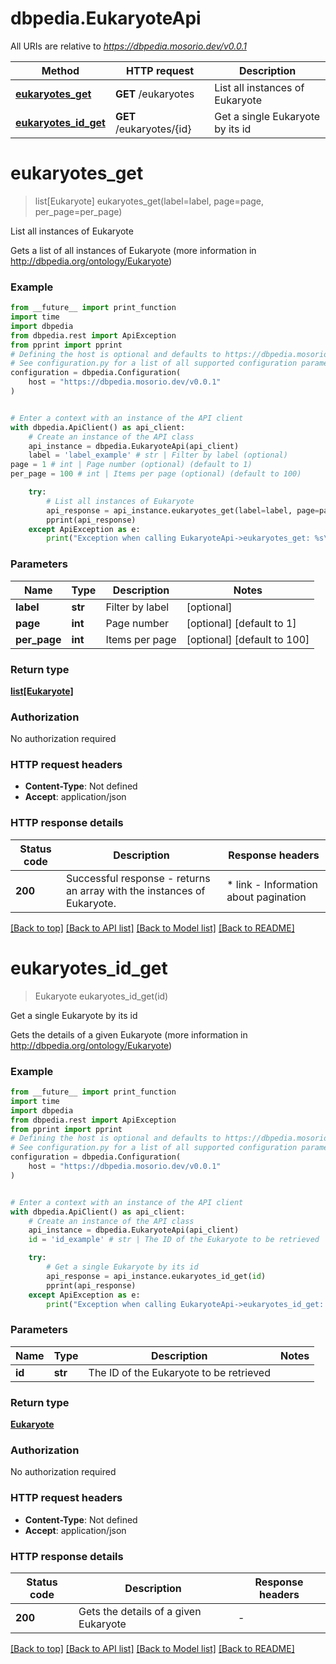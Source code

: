 # dbpedia.EukaryoteApi

All URIs are relative to *https://dbpedia.mosorio.dev/v0.0.1*

Method | HTTP request | Description
------------- | ------------- | -------------
[**eukaryotes_get**](EukaryoteApi.md#eukaryotes_get) | **GET** /eukaryotes | List all instances of Eukaryote
[**eukaryotes_id_get**](EukaryoteApi.md#eukaryotes_id_get) | **GET** /eukaryotes/{id} | Get a single Eukaryote by its id


# **eukaryotes_get**
> list[Eukaryote] eukaryotes_get(label=label, page=page, per_page=per_page)

List all instances of Eukaryote

Gets a list of all instances of Eukaryote (more information in http://dbpedia.org/ontology/Eukaryote)

### Example

```python
from __future__ import print_function
import time
import dbpedia
from dbpedia.rest import ApiException
from pprint import pprint
# Defining the host is optional and defaults to https://dbpedia.mosorio.dev/v0.0.1
# See configuration.py for a list of all supported configuration parameters.
configuration = dbpedia.Configuration(
    host = "https://dbpedia.mosorio.dev/v0.0.1"
)


# Enter a context with an instance of the API client
with dbpedia.ApiClient() as api_client:
    # Create an instance of the API class
    api_instance = dbpedia.EukaryoteApi(api_client)
    label = 'label_example' # str | Filter by label (optional)
page = 1 # int | Page number (optional) (default to 1)
per_page = 100 # int | Items per page (optional) (default to 100)

    try:
        # List all instances of Eukaryote
        api_response = api_instance.eukaryotes_get(label=label, page=page, per_page=per_page)
        pprint(api_response)
    except ApiException as e:
        print("Exception when calling EukaryoteApi->eukaryotes_get: %s\n" % e)
```

### Parameters

Name | Type | Description  | Notes
------------- | ------------- | ------------- | -------------
 **label** | **str**| Filter by label | [optional] 
 **page** | **int**| Page number | [optional] [default to 1]
 **per_page** | **int**| Items per page | [optional] [default to 100]

### Return type

[**list[Eukaryote]**](Eukaryote.md)

### Authorization

No authorization required

### HTTP request headers

 - **Content-Type**: Not defined
 - **Accept**: application/json

### HTTP response details
| Status code | Description | Response headers |
|-------------|-------------|------------------|
**200** | Successful response - returns an array with the instances of Eukaryote. |  * link - Information about pagination <br>  |

[[Back to top]](#) [[Back to API list]](../README.md#documentation-for-api-endpoints) [[Back to Model list]](../README.md#documentation-for-models) [[Back to README]](../README.md)

# **eukaryotes_id_get**
> Eukaryote eukaryotes_id_get(id)

Get a single Eukaryote by its id

Gets the details of a given Eukaryote (more information in http://dbpedia.org/ontology/Eukaryote)

### Example

```python
from __future__ import print_function
import time
import dbpedia
from dbpedia.rest import ApiException
from pprint import pprint
# Defining the host is optional and defaults to https://dbpedia.mosorio.dev/v0.0.1
# See configuration.py for a list of all supported configuration parameters.
configuration = dbpedia.Configuration(
    host = "https://dbpedia.mosorio.dev/v0.0.1"
)


# Enter a context with an instance of the API client
with dbpedia.ApiClient() as api_client:
    # Create an instance of the API class
    api_instance = dbpedia.EukaryoteApi(api_client)
    id = 'id_example' # str | The ID of the Eukaryote to be retrieved

    try:
        # Get a single Eukaryote by its id
        api_response = api_instance.eukaryotes_id_get(id)
        pprint(api_response)
    except ApiException as e:
        print("Exception when calling EukaryoteApi->eukaryotes_id_get: %s\n" % e)
```

### Parameters

Name | Type | Description  | Notes
------------- | ------------- | ------------- | -------------
 **id** | **str**| The ID of the Eukaryote to be retrieved | 

### Return type

[**Eukaryote**](Eukaryote.md)

### Authorization

No authorization required

### HTTP request headers

 - **Content-Type**: Not defined
 - **Accept**: application/json

### HTTP response details
| Status code | Description | Response headers |
|-------------|-------------|------------------|
**200** | Gets the details of a given Eukaryote |  -  |

[[Back to top]](#) [[Back to API list]](../README.md#documentation-for-api-endpoints) [[Back to Model list]](../README.md#documentation-for-models) [[Back to README]](../README.md)

